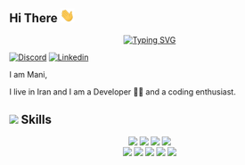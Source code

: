 <h2> Hi There <img src="https://raw.githubusercontent.com/ABSphreak/ABSphreak/master/gifs/Hi.gif" height="25px"></h2>

<div align="center">
  <a href="https://git.io/typing-svg">
    <img src="https://readme-typing-svg.demolab.com?font=Fira+Code&size=25&pause=1000&color=005780&width=435&lines=Software+Developer;Gaming+Enthusiast" alt="Typing SVG" />
  </a>
</div>


[![Discord](https://dcbadge.limes.pink/api/shield/769925017445335050)](https://discord.com/users/769925017445335050)
[![Linkedin](https://img.shields.io/badge/Linkedin-Profile-blue?style=for-the-badge&logo=linkedin)](https://www.linkedin.com/in/mani-aghili-62a29235a/)

I am Mani,

I live in Iran and I am a Developer 👨‍💻 and a coding enthusiast.

## <img src = "https://media2.giphy.com/media/QssGEmpkyEOhBCb7e1/giphy.gif?cid=ecf05e47a0n3gi1bfqntqmob8g9aid1oyj2wr3ds3mg700bl&rid=giphy.gif" width = 28px> Skills

<div align="center">
  <img src="https://skillicons.dev/icons?i=linux&theme=dark" />
  <img src="https://skillicons.dev/icons?i=cs&theme=dark" />
  <img src="https://skillicons.dev/icons?i=nodejs&theme=dark" />
  <img src="https://skillicons.dev/icons?i=js&theme=dark" />
</br>
  <img src="https://skillicons.dev/icons?i=java&theme=dark" />
  <img src="https://skillicons.dev/icons?i=mysql&theme=dark" />
  <img src="https://skillicons.dev/icons?i=mongodb&theme=dark" />
  <img src="https://skillicons.dev/icons?i=nginx&theme=dark" />
  <img src="https://skillicons.dev/icons?i=git&theme=dark" />
<br/>
</div> 
